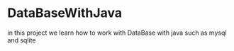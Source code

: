 # DataBaseWithJava
in this project we learn how to work with DataBase with java such as mysql and sqlite
